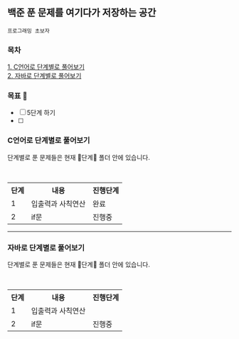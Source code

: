  <h2>백준 푼 문제를 여기다가 저장하는 공간</h2>

```
프로그래밍 초보자 
```
### 목차 
[1. C언어로 단계별로 풀어보기](###-C언어로-단계별로-풀어보기) <br>
[2. 자바로 단계별로 풀어보기](###-자바로-단계별로-풀어보기)

### 목표 💯
- [ ] 5단계 하기
- [ ] 
### C언어로 단계별로 풀어보기
<p>단계별로 푼 문제들은 현재 📁단계📁 폴더 안에 있습니다.</p>
<br>
<table>
  <th>
    단계
  </th>
  <th>
    내용
  </th>
  <th>
    진행단계
  </th>
  <tr><!--첫번째 줄-->
    <td>1</td>
    <td>입출력과 사칙연산</td>
    <td>완료</td>
  </tr>
  <tr>
    <td>2</td>
    <td>if문</td>
    <td>진행중</td>
  </tr>
</table>

* * *

### 자바로 단계별로 풀어보기
<p>단계별로 푼 문제들은 현재 📁단계📁 폴더 안에 있습니다.</p>
<br>
<table>
  <th>
    단계
  </th>
  <th>
    내용
  </th>
  <th>
    진행단계
  </th>
  <tr><!--첫번째 줄-->
    <td>1</td>
    <td>입출력과 사칙연산</td>
    <td></td>
  </tr>
  <tr>
    <td>2</td>
    <td>if문</td>
    <td>진행중</td>
  </tr>
</table>
